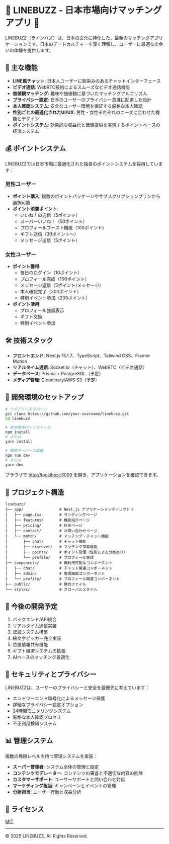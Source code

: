# 🌸 LINEBUZZ - 日本市場向けマッチングアプリ 🌸

LINEBUZZ（ラインバズ）は、日本の文化に特化した、最新のマッチングアプリケーションです。日本のデートカルチャーを深く理解し、ユーザーに最適な出会いの体験を提供します。

## 📱 主な機能

- **LINE風チャット**: 日本人ユーザーに馴染みのあるチャットインターフェース
- **ビデオ通話**: WebRTC技術によるスムーズなビデオ通話機能
- **価値観マッチング**: 趣味や価値観に基づいたマッチングアルゴリズム
- **プライバシー設定**: 日本のユーザーのプライバシー意識に配慮した設計
- **本人確認システム**: 安全なユーザー環境を保証する厳格な本人確認
- **性別ごとの最適化されたUI/UX**: 男性・女性それぞれのニーズに合わせた機能とデザイン
- **ポイントシステム**: 効果的な収益化と価値提供を実現するポイントベースの経済システム

## 💰 ポイントシステム

LINEBUZZでは日本市場に最適化された独自のポイントシステムを採用しています：

### 男性ユーザー
- **ポイント購入**: 複数のポイントパッケージやサブスクリプションプランから選択可能
- **ポイント消費ポイント**:
  - いいね！の送信（5ポイント）
  - スーパーいいね！（50ポイント）
  - プロフィールブースト機能（100ポイント）
  - ギフト送信（30ポイント〜）
  - メッセージ送信（5ポイント）

### 女性ユーザー
- **ポイント獲得**:
  - 毎日のログイン（10ポイント）
  - プロフィール完成（100ポイント）
  - メッセージ返信（5ポイント/メッセージ）
  - 本人確認完了（300ポイント）
  - 特別イベント参加（200ポイント）
- **ポイント活用**:
  - プロフィール強調表示
  - ギフト交換
  - 特別イベント参加

## 🛠 技術スタック

- **フロントエンド**: Next.js 15.1.7、TypeScript、Tailwind CSS、Framer Motion
- **リアルタイム通信**: Socket.io（チャット）、WebRTC（ビデオ通話）
- **データベース**: Prisma + PostgreSQL（予定）
- **メディア管理**: Cloudinary/AWS S3（予定）

## 🔧 開発環境のセットアップ

```bash
# リポジトリをクローン
git clone https://github.com/your-username/linebuzz.git
cd linebuzz

# 依存関係のインストール
npm install
# または
yarn install

# 開発サーバーの起動
npm run dev
# または
yarn dev
```

ブラウザで [http://localhost:3000](http://localhost:3000) を開き、アプリケーションを確認できます。

## 📂 プロジェクト構造

```
linebuzz/
├── app/                # Next.js アプリケーションディレクトリ
│   ├── page.tsx        # ランディングページ
│   ├── features/       # 機能紹介ページ
│   ├── pricing/        # 料金ページ 
│   ├── contact/        # お問い合わせページ
│   └── match/          # マッチング・チャット機能
│       ├── chat/       # チャット機能
│       ├── discover/   # マッチング探索機能
│       ├── points/     # ポイント管理（性別による分岐あり）
│       └── profile/    # プロフィール管理
├── components/         # 再利用可能なコンポーネント
│   ├── chat/           # チャット関連コンポーネント
│   ├── admin/          # 管理画面コンポーネント
│   └── profile/        # プロフィール関連コンポーネント
├── public/             # 静的ファイル
└── styles/             # グローバルスタイル
```

## 🌟 今後の開発予定

1. バックエンド/API統合
2. リアルタイム通信実装
3. 認証システム構築
4. 絵文字ピッカー完全実装
5. 位置情報共有機能
6. ギフト経済システムの拡張
7. AIベースのマッチング最適化

## 🔐 セキュリティとプライバシー

LINEBUZZは、ユーザーのプライバシーと安全を最優先に考えています：

- エンドツーエンド暗号化によるメッセージ保護
- 詳細なプライバシー設定オプション
- 24時間モニタリングシステム
- 厳格な本人確認プロセス
- 不正利用検知システム

## 📊 管理システム

複数の権限レベルを持つ管理システムを実装：

- **スーパー管理者**: システム全体の管理と設定
- **コンテンツモデレーター**: コンテンツの審査と不適切な内容の削除
- **カスタマーサポート**: ユーザーサポートと問い合わせ対応
- **マーケティング担当**: キャンペーンとイベントの管理
- **分析担当**: ユーザー行動と収益分析

## 📄 ライセンス

[MIT](LICENSE)

---

© 2025 LINEBUZZ. All Rights Reserved.
